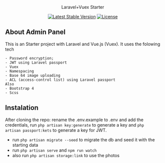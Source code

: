 <p align="center">Laravel+Vuex Starter</p>

<p align="center">
<a href="https://packagist.org/packages/laravel/framework"><img src="https://poser.pugx.org/laravel/framework/v/stable.svg" alt="Latest Stable Version"></a>
<a href="https://packagist.org/packages/laravel/framework"><img src="https://poser.pugx.org/laravel/framework/license.svg" alt="License"></a>
</p>

## About Admin Panel
This is an Starter project with Laravel and Vue.js (Vuex). It uses the folowing tech

    - Password encryption;
    - JWT using Laravel passport
    - Vuex
    - Namespacing
    - Base 64 image uploading
    - ACL (access-control list) using Laravel passport
    Also
    - Bootstrap 4
    - Scss


## Instalation

After cloning the repo: rename the .env.example to .env and add the credentials, run `php artisan key:generate` to generate a key and `php artisan passport:kets` to generate a key for JWT.

- run `php artisan migrate --seed` to migrate the db and seed it with the starting data
- run `php artisan serve` and `npm run watch`
- also run `php artisan storage:link` to use the photos
